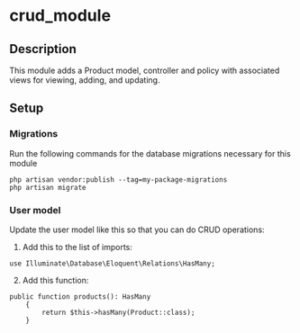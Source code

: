 # crud_module
## Description
This module adds a Product model, controller and policy with associated views for viewing, adding, and updating.
## Setup
### Migrations
Run the following commands for the database migrations necessary for this module
```
php artisan vendor:publish --tag=my-package-migrations
php artisan migrate
```
### User model
Update the user model like this so that you can do CRUD operations:
1. Add this to the list of imports:
```
use Illuminate\Database\Eloquent\Relations\HasMany;

```
2. Add this function:
```
public function products(): HasMany
    {
        return $this->hasMany(Product::class);
    }
```
